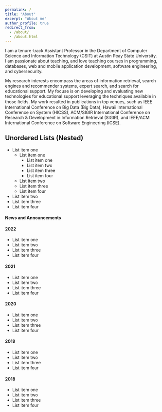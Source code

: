 ```yaml
---
permalink: /
title: "About"
excerpt: "About me"
author_profile: true
redirect_from: 
  - /about/
  - /about.html
---
```

I am a tenure-track Assistant Professor in the Department of Computer Science and Information Technology (CSIT) at Austin Peay State University. I am passionate about teaching, and love teaching courses in programming, databases, web and mobile application development, software engineering, and  cybersecurity.

My research interests encompass the areas of information retrieval, search engines and recommender systems, expert search, and search for educational support. My focuse is on developing and evaluating new technologies for educational support leveraging the techniques available in those ﬁelds. My work resulted in publications in top venues, such as IEEE International Conference on Big Data (Big Data), Hawaii International Conference on System (HICSS), ACM/SIGIR International Conference on Research & Development in Information Retrieval (SIGIR), and IEEE/ACM International Conference on Software Engineering (ICSE). 

## Unordered Lists (Nested)

  * List item one 
      * List item one 
          * List item one
          * List item two
          * List item three
          * List item four
      * List item two
      * List item three
      * List item four
  * List item two
  * List item three
  * List item four

#### News and Announcements

#### 2022
  * List item one    
  * List item two
  * List item three
  * List item four
#### 2021
  * List item one    
  * List item two
  * List item three
  * List item four
#### 2020
  * List item one    
  * List item two
  * List item three
  * List item four
#### 2019
  * List item one    
  * List item two
  * List item three
  * List item four
#### 2018
  * List item one    
  * List item two
  * List item three
  * List item four
